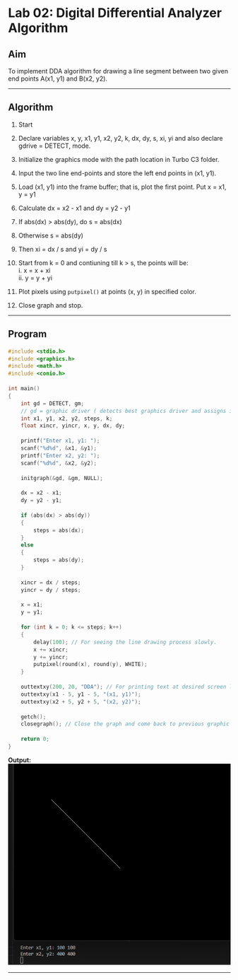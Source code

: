 # Lab 02: Digital Differential Analyzer Algorithm

## Aim
To implement DDA algorithm for drawing a line segment between two given end points A(x1, y1) and B(x2, y2).

---

## Algorithm
1. Start
2. Declare variables x, y, x1, y1, x2, y2, k, dx, dy, s, xi, yi and also declare gdrive = DETECT, mode.
3. Initialize the graphics mode with the path location in Turbo C3 folder.
4. Input the two line end-points and store the left end points in (x1, y1).
5. Load (x1, y1) into the frame buffer; that is, plot the first point. Put x = x1, y = y1
6. Calculate dx = x2 - x1 and dy = y2 - y1
7. If abs(dx) > abs(dy), do s = abs(dx)
8. Otherwise s = abs(dy)
9. Then xi = dx / s and yi = dy / s
10. Start from k = 0 and contiuning till k > s, the points will be:  
    i.  x = x + xi  
    ii. y = y + yi

11. Plot pixels using `putpixel()` at points (x, y) in specified color.
12. Close graph and stop.

---

## Program
```c
#include <stdio.h>
#include <graphics.h>
#include <math.h>
#include <conio.h>

int main()
{
    int gd = DETECT, gm;
    // gd = graphic driver ( detects best graphics driver and assigns it as default, gm = graphics mode.)
    int x1, y1, x2, y2, steps, k;
    float xincr, yincr, x, y, dx, dy;

    printf("Enter x1, y1: ");
    scanf("%d%d", &x1, &y1);
    printf("Enter x2, y2: ");
    scanf("%d%d", &x2, &y2);

    initgraph(&gd, &gm, NULL);

    dx = x2 - x1;
    dy = y2 - y1;

    if (abs(dx) > abs(dy))
    {
        steps = abs(dx);
    }
    else
    {
        steps = abs(dy);
    }

    xincr = dx / steps;
    yincr = dy / steps;

    x = x1;
    y = y1;

    for (int k = 0; k <= steps; k++)
    {
        delay(100); // For seeing the line drawing process slowly.
        x += xincr;
        y += yincr;
        putpixel(round(x), round(y), WHITE);
    }

    outtextxy(200, 20, "DDA"); // For printing text at desired screen location
    outtextxy(x1 - 5, y1 - 5, "(x1, y1)");
    outtextxy(x2 + 5, y2 + 5, "(x2, y2)");

    getch();
    closegraph(); // Close the graph and come back to previous graphic mode

    return 0;
}
```

**Output:**  
![DDA Output](/assets/02-dda-algorithm.png)

---
